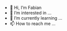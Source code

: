 - 👋 Hi, I’m Fabian
- 👀 I’m interested in ...
- 🌱 I’m currently learning ...
- 📫 How to reach me ...
<!-- - 💞️ I’m looking to collaborate on ... -->

<!---
FabianW27/FabianW27 is a ✨ special ✨ repository because its `README.md` (this file) appears on your GitHub profile.
You can click the Preview link to take a look at your changes.
--->
